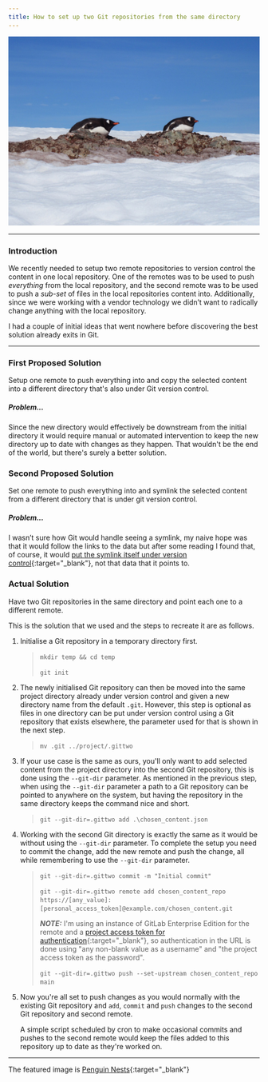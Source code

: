 ```yaml
---
title: How to set up two Git repositories from the same directory
---
```


<img src="/assets/img/52156992129_9aaab4beeb_o.jpg" class="rounded mx-auto d-block img-fluid" >

---
### Introduction

We recently needed to setup two remote repositories to version control the content in one local repository. One of the remotes was to be used to push _everything_ from the local repository, and the second remote was to be used to push a _sub-set_ of files in the local repositories content into. Additionally, since we were working with a vendor technology we didn’t want to radically change anything with the local repository.

I had a couple of initial ideas that went nowhere before discovering the best solution already exits in Git.

---

### First Proposed Solution

Setup one remote to push everything into and copy the selected content into a different directory that's also under Git version control.

##### Problem...

Since the new directory would effectively be downstream from the initial directory it would require manual or automated intervention to keep the new directory up to date with changes as they happen. That wouldn't be the end of the world, but there's surely a better solution.

### Second Proposed Solution

Set one remote to push everything into and symlink the selected content from a different directory that is under git version control.

##### Problem...

I wasn’t sure how Git would handle seeing a symlink, my naive hope was that it would follow the links to the data but after some reading I found that, of course, it would [put the symlink itself under version control](https://stackoverflow.com/a/18791647){:target="_blank"}, not that data that it points to.

### Actual Solution

Have two Git repositories in the same directory and point each one to a different remote.

This is the solution that we used and the steps to recreate it are as follows.

1. Initialise a Git repository in a temporary directory first.

    >`mkdir temp && cd temp`
    >
    >`git init`

2. The newly initialised Git repository can then be moved into the same project directory already under version control and given a new directory name from the default `.git`. However, this step is optional as files in one directory can be put under version control using a Git repository that exists elsewhere, the parameter used for that is shown in the next step.

    >`mv .git ../project/.gittwo`

3. If your use case is the same as ours, you'll only want to add selected content from the project directory into the second Git repository, this is done using the `--git-dir` parameter. As mentioned in the previous step, when using the `--git-dir` parameter a path to a Git repository can be pointed to anywhere on the system, but having the repository in the same directory keeps the command nice and short.

    >`git --git-dir=.gittwo add .\chosen_content.json` 

4. Working with the second Git directory is exactly the same as it would be without using the `--git-dir` parameter. To complete the setup you need to commit the change, add the new remote and push the change, all while remembering to use the `--git-dir` parameter.

    >`git --git-dir=.gittwo commit -m "Initial commit"`
    >
    >`git --git-dir=.gittwo remote add chosen_content_repo https://[any_value]:[personal_access_token]@example.com/chosen_content.git`
    >
    > **_NOTE:_** I'm using an instance of GitLab Enterprise Edition for the remote and a [project access token for authentication](https://docs.gitlab.com/ee/user/project/settings/project_access_tokens.html){:target="_blank"}, so authentication in the URL is done using "any non-blank value as a username" and "the project access token as the password".
    >
    >`git --git-dir=.gittwo push --set-upstream chosen_content_repo main`
    >


5. Now you're all set to push changes as you would normally with the existing Git repository and `add`, `commit` and `push` changes to the second Git repository and second remote. 

    A simple script scheduled by cron to make occasional commits and pushes to the second remote would keep the files added to this repository up to date as they're worked on.

---

The featured image is [Penguin Nests](https://www.flickr.com/photos/davidstanleytravel/52156992129/in/photolist-2nsWdCZ-2nuChDW-2ntY5AP-2nCGeM1-2nxHbSt-2kKPLwa-2nCuh3M-nFYwha-2nw4JyR-2nD43em-2dhx1p4-XbYyaQ-Q2iYfA-MMMVdp-CJ7nfg-2hnTwih-2hzbuRp-5PA87j-2nu3TcR-2iSQTHm-2ntyRmt-2nuW4aP-2nx21Ta-2nx1oFT-2ny7jeP-2eUUV5e-2ntCsW8-2nvpnPP-2iTWHCx-2ny3TY9-2nwMMs1-89zbeu-2mbNbab-2nvjzBt-2nxg5SA-2ntaCz9-2nwsRzU-2nDmdgH-2kevj4w-21Xpc5g-2mG29yx-2kChA2L-2nvkU2y-VBAc3Q-2nxA7yb-24bJKrS-oQb7wc-GbMrTG-2nxeUfm-2nAQw6o){:target="_blank"}
